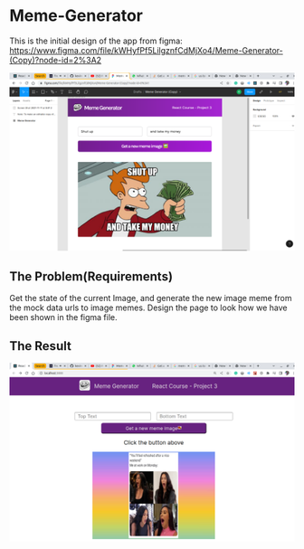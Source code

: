 # Meme-Generator
This is the initial design of the app from figma:
https://www.figma.com/file/kWHyfPf5LilgznfCdMjXo4/Meme-Generator-(Copy)?node-id=2%3A2

![MemeDesign_File](/meme-generator/src/components/images/figma_design_file.png)

## The Problem(Requirements)

Get the state of the current Image, and generate the new image meme from the mock data urls to image memes.
Design the page to look how we have been shown in the figma file.

## The Result

![FinalMeme_Image](/meme-generator/src/components/images/meme_generator_final_design.png)